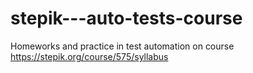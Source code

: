 # stepik---auto-tests-course
Homeworks and practice in test automation on course https://stepik.org/course/575/syllabus
